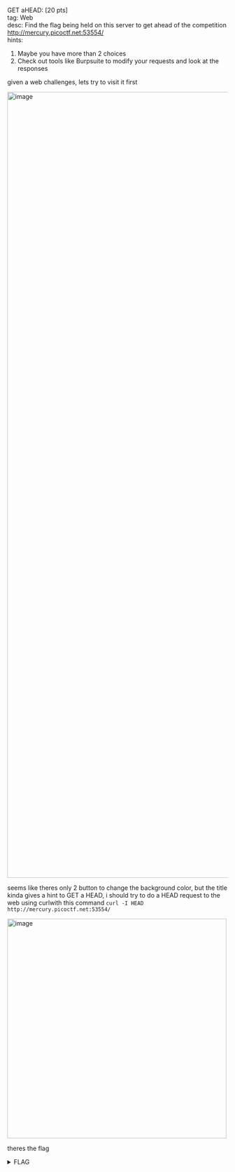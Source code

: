 GET aHEAD: [20 pts] \
tag: Web \
desc: Find the flag being held on this server to get ahead of the competition http://mercury.picoctf.net:53554/ \
hints: 
1. Maybe you have more than 2 choices
2. Check out tools like Burpsuite to modify your requests and look at the responses

given a web challenges, lets try to visit it first

<img width="1792" alt="image" src="https://github.com/Kae-Desu/ctfs/assets/87841341/7664824a-5158-42b5-98c6-6b1808152099">

seems like theres only 2 button to change the background color, but the title kinda gives a hint to GET a HEAD, i should try to do a HEAD request to the web using curlwith this command `curl -I HEAD http://mercury.picoctf.net:53554/`

<img width="501" alt="image" src="https://github.com/Kae-Desu/ctfs/assets/87841341/8d6e71a6-4145-4a12-9a3b-41ba6d4f1703">

theres the flag

<details>
  <summary>FLAG</summary>
  picoCTF{r3j3ct_th3_du4l1ty_2e5ba39f}
</details>
